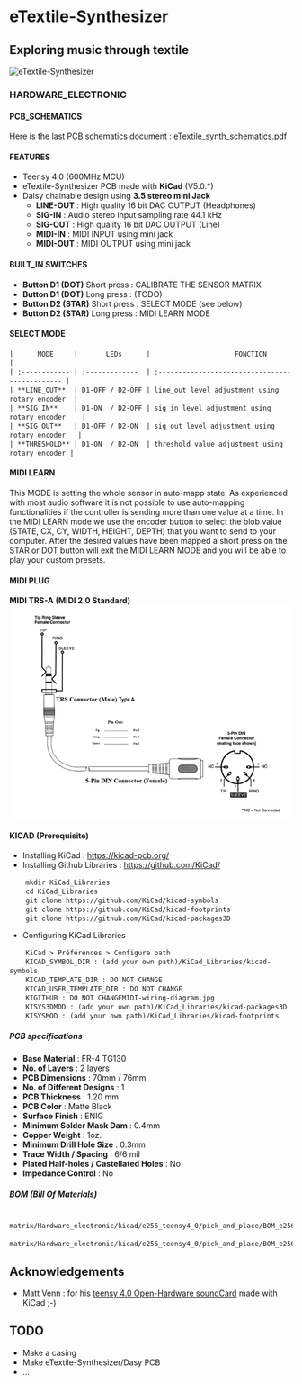 # eTextile-Synthesizer
## Exploring music through textile

![eTextile-Synthesizer](https://live.staticflickr.com/65535/50866131211_85efdc979a_c_d.jpg)

### HARDWARE_ELECTRONIC

#### PCB_SCHEMATICS
Here is the last PCB schematics document : [eTextile_synth_schematics.pdf](./docs/eTextile_synth_schematics.pdf)

#### FEATURES
- Teensy 4.0 (600MHz MCU)
- eTextile-Synthesizer PCB made with **KiCad** (V5.0.*)
- Daisy chainable design using **3.5 stereo mini Jack**
    - **LINE-OUT** : High quality 16 bit DAC OUTPUT (Headphones)
    - **SIG-IN** : Audio stereo input sampling rate 44.1 kHz
    - **SIG-OUT** : High quality 16 bit DAC OUTPUT (Line)
    - **MIDI-IN** : MIDI INPUT using mini jack 
    - **MIDI-OUT** : MIDI OUTPUT using mini jack

#### BUILT_IN SWITCHES
- **Button D1 (DOT)** Short press : CALIBRATE THE SENSOR MATRIX
- **Button D1 (DOT)** Long press : (TODO)
- **Button D2 (STAR)** Short press : SELECT MODE (see below)
- **Button D2 (STAR)** Long press : MIDI LEARN MODE

#### SELECT MODE
    |      MODE     |       LEDs      |                     FONCTION                    |
    | :------------ | :-------------  | :---------------------------------------------- |
    | **LINE_OUT**  | D1-OFF / D2-OFF | line_out level adjustment using rotary encoder  |
    | **SIG_IN**    | D1-ON  / D2-OFF | sig_in level adjustment using rotary encoder    |
    | **SIG_OUT**   | D1-OFF / D2-ON  | sig_out level adjustment using rotary encoder   |
    | **THRESHOLD** | D1-ON  / D2-ON  | threshold value adjustment using rotary encoder |

#### MIDI LEARN
This MODE is setting the whole sensor in auto-mapp state.
As experienced with most audio software it is not possible to use auto-mapping functionalities if the controller is sending more than one value at a time. In the MIDI LEARN mode we use the encoder button to select the blob value (STATE, CX, CY, WIDTH, HEIGHT, DEPTH) that you want to send to your computer. After the desired values have been mapped a short press on the STAR or DOT button will exit the MIDI LEARN MODE and you will be able to play your custom presets.

#### MIDI PLUG
**MIDI TRS-A (MIDI 2.0 Standard)**
![Hardware MIDI](./docs/MIDI-wiring-diagram.jpg)

#### KICAD (Prerequisite)
- Installing KiCad : https://kicad-pcb.org/
- Installing Github Libraries : https://github.com/KiCad/
```
    mkdir KiCad_Libraries
    cd KiCad_Libraries
    git clone https://github.com/KiCad/kicad-symbols
    git clone https://github.com/KiCad/kicad-footprints
    git clone https://github.com/KiCad/kicad-packages3D
```
- Configuring KiCad Libraries
```
    KiCad > Préférences > Configure path
    KICAD_SYMBOL_DIR : (add your own path)/KiCad_Libraries/kicad-symbols
    KICAD_TEMPLATE_DIR : DO NOT CHANGE
    KICAD_USER_TEMPLATE_DIR : DO NOT CHANGE
    KIGITHUB : DO NOT CHANGEMIDI-wiring-diagram.jpg
    KISYS3DMOD : (add your own path)/KiCad_Libraries/kicad-packages3D
    KISYSMOD : (add your own path)/KiCad_Libraries/kicad-footprints
```
##### PCB specifications
- **Base Material** : FR-4 TG130
- **No. of Layers** : 2 layers
- **PCB Dimensions** : 70mm / 76mm
- **No. of Different Designs** : 1
- **PCB Thickness** : 1.20 mm
- **PCB Color** : Matte Black
- **Surface Finish** : ENIG
- **Minimum Solder Mask Dam** : 0.4mm
- **Copper Weight** : 1oz.
- **Minimum Drill Hole Size** : 0.3mm
- **Trace Width / Spacing** : 6/6 mil
- **Plated Half-holes / Castellated Holes** : No
- **Impedance Control** : No

##### BOM (Bill Of Materials)
```
    matrix/Hardware_electronic/kicad/e256_teensy4_0/pick_and_place/BOM_e256_teensy4_0.xls
    matrix/Hardware_electronic/kicad/e256_teensy4_0/pick_and_place/BOM_e256_teensy4_0.cvs
```

## Acknowledgements
-  Matt Venn : for his [teensy 4.0 Open-Hardware soundCard](https://github.com/mattvenn/teensy-audio-fx) made with KiCad ;-)

## TODO
- Make a casing
- Make eTextile-Synthesizer/Dasy PCB
- ...
